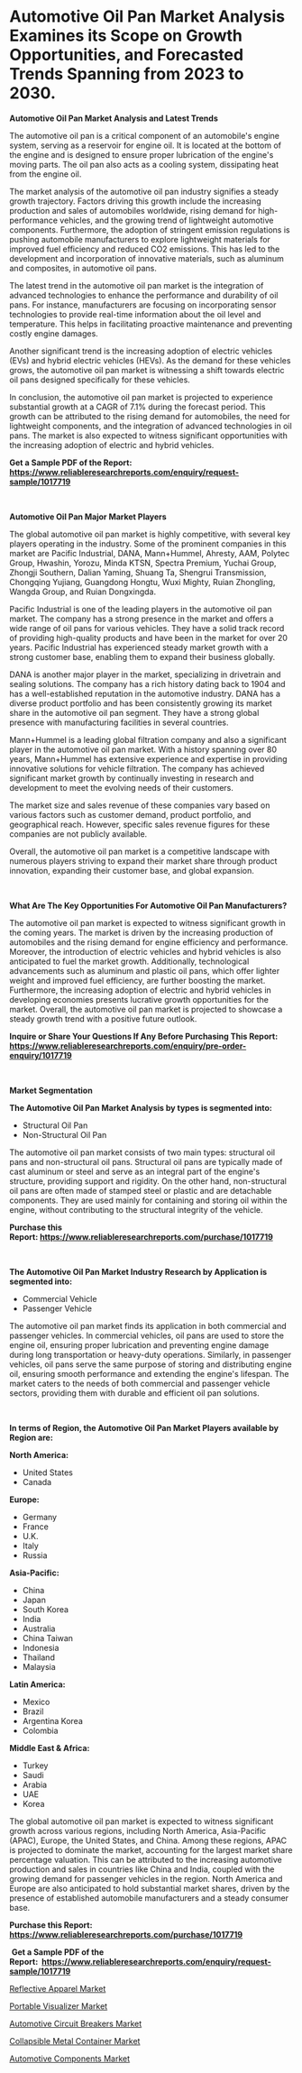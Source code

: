 <p><h1>Automotive Oil Pan Market Analysis Examines its Scope on Growth Opportunities, and Forecasted Trends Spanning from 2023 to 2030.</h1></p><p><strong>Automotive Oil Pan Market Analysis and Latest Trends</strong></p>
<p><p>The automotive oil pan is a critical component of an automobile's engine system, serving as a reservoir for engine oil. It is located at the bottom of the engine and is designed to ensure proper lubrication of the engine's moving parts. The oil pan also acts as a cooling system, dissipating heat from the engine oil.</p><p>The market analysis of the automotive oil pan industry signifies a steady growth trajectory. Factors driving this growth include the increasing production and sales of automobiles worldwide, rising demand for high-performance vehicles, and the growing trend of lightweight automotive components. Furthermore, the adoption of stringent emission regulations is pushing automobile manufacturers to explore lightweight materials for improved fuel efficiency and reduced CO2 emissions. This has led to the development and incorporation of innovative materials, such as aluminum and composites, in automotive oil pans.</p><p>The latest trend in the automotive oil pan market is the integration of advanced technologies to enhance the performance and durability of oil pans. For instance, manufacturers are focusing on incorporating sensor technologies to provide real-time information about the oil level and temperature. This helps in facilitating proactive maintenance and preventing costly engine damages.</p><p>Another significant trend is the increasing adoption of electric vehicles (EVs) and hybrid electric vehicles (HEVs). As the demand for these vehicles grows, the automotive oil pan market is witnessing a shift towards electric oil pans designed specifically for these vehicles.</p><p>In conclusion, the automotive oil pan market is projected to experience substantial growth at a CAGR of 7.1% during the forecast period. This growth can be attributed to the rising demand for automobiles, the need for lightweight components, and the integration of advanced technologies in oil pans. The market is also expected to witness significant opportunities with the increasing adoption of electric and hybrid vehicles.</p></p>
<p><strong>Get a Sample PDF of the Report:&nbsp; <a href="https://www.reliableresearchreports.com/enquiry/request-sample/1017719">https://www.reliableresearchreports.com/enquiry/request-sample/1017719</a></strong></p>
<p>&nbsp;</p>
<p><strong>Automotive Oil Pan Major Market Players</strong></p>
<p><p>The global automotive oil pan market is highly competitive, with several key players operating in the industry. Some of the prominent companies in this market are Pacific Industrial, DANA, Mann+Hummel, Ahresty, AAM, Polytec Group, Hwashin, Yorozu, Minda KTSN, Spectra Premium, Yuchai Group, Zhongji Southern, Dalian Yaming, Shuang Ta, Shengrui Transmission, Chongqing Yujiang, Guangdong Hongtu, Wuxi Mighty, Ruian Zhongling, Wangda Group, and Ruian Dongxingda.</p><p>Pacific Industrial is one of the leading players in the automotive oil pan market. The company has a strong presence in the market and offers a wide range of oil pans for various vehicles. They have a solid track record of providing high-quality products and have been in the market for over 20 years. Pacific Industrial has experienced steady market growth with a strong customer base, enabling them to expand their business globally.</p><p>DANA is another major player in the market, specializing in drivetrain and sealing solutions. The company has a rich history dating back to 1904 and has a well-established reputation in the automotive industry. DANA has a diverse product portfolio and has been consistently growing its market share in the automotive oil pan segment. They have a strong global presence with manufacturing facilities in several countries.</p><p>Mann+Hummel is a leading global filtration company and also a significant player in the automotive oil pan market. With a history spanning over 80 years, Mann+Hummel has extensive experience and expertise in providing innovative solutions for vehicle filtration. The company has achieved significant market growth by continually investing in research and development to meet the evolving needs of their customers.</p><p>The market size and sales revenue of these companies vary based on various factors such as customer demand, product portfolio, and geographical reach. However, specific sales revenue figures for these companies are not publicly available.</p><p>Overall, the automotive oil pan market is a competitive landscape with numerous players striving to expand their market share through product innovation, expanding their customer base, and global expansion.</p></p>
<p>&nbsp;</p>
<p><strong>What Are The Key Opportunities For Automotive Oil Pan Manufacturers?</strong></p>
<p><p>The automotive oil pan market is expected to witness significant growth in the coming years. The market is driven by the increasing production of automobiles and the rising demand for engine efficiency and performance. Moreover, the introduction of electric vehicles and hybrid vehicles is also anticipated to fuel the market growth. Additionally, technological advancements such as aluminum and plastic oil pans, which offer lighter weight and improved fuel efficiency, are further boosting the market. Furthermore, the increasing adoption of electric and hybrid vehicles in developing economies presents lucrative growth opportunities for the market. Overall, the automotive oil pan market is projected to showcase a steady growth trend with a positive future outlook.</p></p>
<p><strong>Inquire or Share Your Questions If Any Before Purchasing This Report: <a href="https://www.reliableresearchreports.com/enquiry/pre-order-enquiry/1017719">https://www.reliableresearchreports.com/enquiry/pre-order-enquiry/1017719</a></strong></p>
<p>&nbsp;</p>
<p><strong>Market Segmentation</strong></p>
<p><strong>The Automotive Oil Pan Market Analysis by types is segmented into:</strong></p>
<p><ul><li>Structural Oil Pan</li><li>Non-Structural Oil Pan</li></ul></p>
<p><p>The automotive oil pan market consists of two main types: structural oil pans and non-structural oil pans. Structural oil pans are typically made of cast aluminum or steel and serve as an integral part of the engine's structure, providing support and rigidity. On the other hand, non-structural oil pans are often made of stamped steel or plastic and are detachable components. They are used mainly for containing and storing oil within the engine, without contributing to the structural integrity of the vehicle.</p></p>
<p><strong>Purchase this Report:&nbsp;<a href="https://www.reliableresearchreports.com/purchase/1017719">https://www.reliableresearchreports.com/purchase/1017719</a></strong></p>
<p>&nbsp;</p>
<p><strong>The Automotive Oil Pan Market Industry Research by Application is segmented into:</strong></p>
<p><ul><li>Commercial Vehicle</li><li>Passenger Vehicle</li></ul></p>
<p><p>The automotive oil pan market finds its application in both commercial and passenger vehicles. In commercial vehicles, oil pans are used to store the engine oil, ensuring proper lubrication and preventing engine damage during long transportation or heavy-duty operations. Similarly, in passenger vehicles, oil pans serve the same purpose of storing and distributing engine oil, ensuring smooth performance and extending the engine's lifespan. The market caters to the needs of both commercial and passenger vehicle sectors, providing them with durable and efficient oil pan solutions.</p></p>
<p>&nbsp;</p>
<p><strong>In terms of Region, the Automotive Oil Pan Market Players available by Region are:</strong></p>
<p>
    <p> <strong> North America: </strong>
        <ul>
            <li>United States</li>
            <li>Canada</li>
        </ul>
        </p> 
    <p> <strong> Europe: </strong>
        <ul>
            <li>Germany</li>
            <li>France</li>
            <li>U.K.</li>
            <li>Italy</li>
            <li>Russia</li>
        </ul>
        </p> 
    <p> <strong> Asia-Pacific: </strong>
        <ul>
            <li>China</li>
            <li>Japan</li>
            <li>South Korea</li>
            <li>India</li>
            <li>Australia</li>
            <li>China Taiwan</li>
            <li>Indonesia</li>
            <li>Thailand</li>
            <li>Malaysia</li>
        </ul>
        </p> 
    <p> <strong> Latin America: </strong>
        <ul>
            <li>Mexico</li>
            <li>Brazil</li>
            <li>Argentina Korea</li>
            <li>Colombia</li>
        </ul>
        </p> 
    <p> <strong> Middle East & Africa: </strong>
        <ul>
            <li>Turkey</li>
            <li>Saudi</li>
            <li>Arabia</li>
            <li>UAE</li>
            <li>Korea</li>
        </ul>
    </p>
    </p>
<p><p>The global automotive oil pan market is expected to witness significant growth across various regions, including North America, Asia-Pacific (APAC), Europe, the United States, and China. Among these regions, APAC is projected to dominate the market, accounting for the largest market share percentage valuation. This can be attributed to the increasing automotive production and sales in countries like China and India, coupled with the growing demand for passenger vehicles in the region. North America and Europe are also anticipated to hold substantial market shares, driven by the presence of established automobile manufacturers and a steady consumer base.</p></p>
<p><strong>Purchase this Report: <a href="https://www.reliableresearchreports.com/purchase/1017719">https://www.reliableresearchreports.com/purchase/1017719</a></strong></p>
<p>&nbsp;<strong>Get a Sample PDF of the Report:&nbsp;&nbsp;<a href="https://www.reliableresearchreports.com/enquiry/request-sample/1017719">https://www.reliableresearchreports.com/enquiry/request-sample/1017719</a></strong></p>
<p><strong></strong></p>
<p><p><a href="https://medium.com/@krishna_35021/reflective-apparel-market-size-cagr-trends-2024-2030-655301727ee9">Reflective Apparel Market</a></p><p><a href="https://medium.com/@vrahul.reportprime/analyzing-portable-visualizer-market-global-industry-perspective-and-forecast-2023-to-2030-b205cb4e8f06">Portable Visualizer Market</a></p><p><a href="https://github.com/PeterParrish5/Market-Research-Report-List-1/blob/main/automotive-circuit-breakers-market.md">Automotive Circuit Breakers Market</a></p><p><a href="https://medium.com/@krish.reportprime/collapsible-metal-container-market-trends-forecast-and-competitive-analysis-to-2030-69dc882add38">Collapsible Metal Container Market</a></p><p><a href="https://github.com/WillieWoodard/Market-Research-Report-List-1/blob/main/automotive-components-market.md">Automotive Components Market</a></p></p>